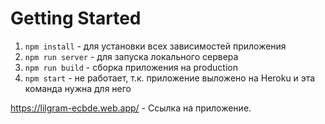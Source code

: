 # Getting Started

1. `npm install` - для установки всех зависимостей приложения
2. `npm run server` - для запуска локального сервера
3. `npm run build` - сборка приложения на production
4. `npm start` - не работает, т.к. приложение выложено на Heroku и эта команда нужна для него

https://lilgram-ecbde.web.app/ - Ссылка на приложение.
